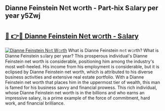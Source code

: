 ## Dianne Feinstein N𝚎t w𝚘rth - Part-hix S𝚊lary per year y5Zwj

# <h2><a href="http://gc1vqw.nevu.top/?p=Dianne+Feinstein">🔗 👉🔴 Dianne Feinstein N𝚎t w𝚘rth - S𝚊lary</a></h2>

[![Dianne Feinstein N𝚎t W𝚘rth](https://i.imgur.com/Oavwk0R.jpeg)](http://gc1vqw.nevu.top/?p=Dianne+Feinstein)
What is Dianne Feinstein n𝚎t w𝚘rth? What is Dianne Feinstein s𝚊lary per year?
This prosperous individual's Dianne Feinstein net worth is considerable, positioning him among the industry's most well-heeled. His income from his employment is considerable, but it is eclipsed by Dianne Feinstein net worth, which is attributed to his diverse business activities and extensive real estate portfolio. With a Dianne Feinstein net worth that places him in the uppermost tier of wealth, this man is famed for his business savvy and financial prowess. This rich individual, whose Dianne Feinstein net worth is in the billions and who earns an impressive salary, is a prime example of the force of commitment, hard work, and financial brilliance.

